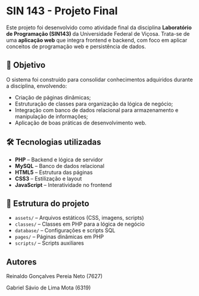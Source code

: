 # SIN 143 - Projeto Final

Este projeto foi desenvolvido como atividade final da disciplina **Laboratório de Programação (SIN143)** da Universidade Federal de Viçosa.
Trata-se de uma **aplicação web** que integra frontend e backend, com foco em aplicar conceitos de programação web e persistência de dados.

## 🎯 Objetivo

O sistema foi construído para consolidar conhecimentos adquiridos durante a disciplina, envolvendo:

* Criação de páginas dinâmicas;
* Estruturação de classes para organização da lógica de negócio;
* Integração com banco de dados relacional para armazenamento e manipulação de informações;
* Aplicação de boas práticas de desenvolvimento web.

## 🛠 Tecnologias utilizadas

* **PHP** – Backend e lógica de servidor
* **MySQL** – Banco de dados relacional
* **HTML5** – Estrutura das páginas
* **CSS3** – Estilização e layout
* **JavaScript** – Interatividade no frontend

## 📂 Estrutura do projeto

* `assets/` – Arquivos estáticos (CSS, imagens, scripts)
* `classes/` – Classes em PHP para a lógica de negócio
* `database/` – Configurações e scripts SQL
* `pages/` – Páginas dinâmicas em PHP
* `scripts/` – Scripts auxiliares

## Autores

Reinaldo Gonçalves Pereia Neto (7627)

Gabriel Sávio de Lima Mota (6319)
